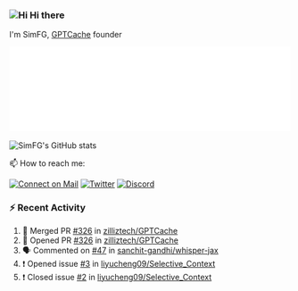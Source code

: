 ### <img src='https://qpluspicture.oss-cn-beijing.aliyuncs.com/6LjjQA/Hi.gif' alt='Hi' width="24"/> Hi there

I'm SimFG, [GPTCache](https://github.com/zilliztech/GPTCache) founder

![Metrics 👋](/metrics.plugin.followup.user.svg)

![SimFG's GitHub stats](https://github-readme-stats.vercel.app/api?username=SimFG&show_icons=true&theme=radical&count_private=true)

📫 How to reach me:

[![Connect on Mail](https://img.shields.io/badge/Ask%20me-anything-1abc9c.svg)](mailto:1142838399@qq.com)
[![Twitter](https://img.shields.io/twitter/follow/FogSim?style=social)](https://twitter.com/FogSim)
[![Discord](https://img.shields.io/discord/1092648432495251507?label=Discord&logo=discord)](https://discord.gg/Q8C6WEjSWV)

### :zap: Recent Activity

<!--START_SECTION:activity-->
1. 🎉 Merged PR [#326](https://github.com/zilliztech/GPTCache/pull/326) in [zilliztech/GPTCache](https://github.com/zilliztech/GPTCache)
2. 💪 Opened PR [#326](https://github.com/zilliztech/GPTCache/pull/326) in [zilliztech/GPTCache](https://github.com/zilliztech/GPTCache)
3. 🗣 Commented on [#47](https://github.com/sanchit-gandhi/whisper-jax/issues/47) in [sanchit-gandhi/whisper-jax](https://github.com/sanchit-gandhi/whisper-jax)
4. ❗️ Opened issue [#3](https://github.com/liyucheng09/Selective_Context/issues/3) in [liyucheng09/Selective_Context](https://github.com/liyucheng09/Selective_Context)
5. ❗️ Closed issue [#2](https://github.com/liyucheng09/Selective_Context/issues/2) in [liyucheng09/Selective_Context](https://github.com/liyucheng09/Selective_Context)
<!--END_SECTION:activity-->

